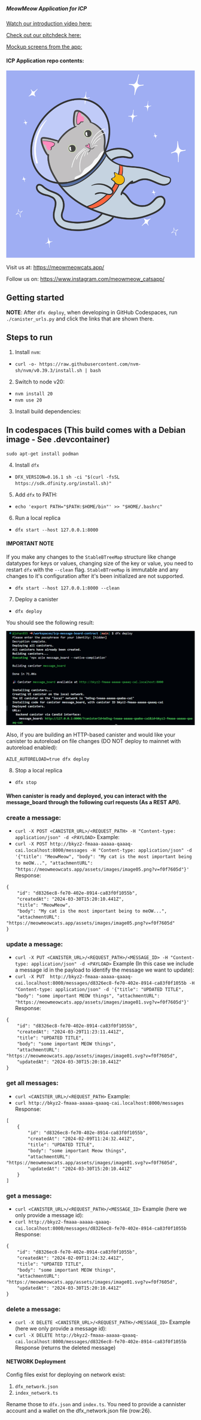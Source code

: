 ##### MeowMeow Application for ICP

[Watch our introduction video here:]("https://github.com/MeowMeowChat/ICP-Hackathon-challenge/blob/main/Meow_meow_pitch_video.mov")

[Check out our pitchdeck here:]("https://github.com/MeowMeowChat/ICP-Hackathon-challenge/blob/main/pitchdeck_2024.pdf")

[Mockup screens from the app:]("https://github.com/MeowMeowChat/ICP-Hackathon-challenge/blob/main/Mock-up_screens_.pdf")


#### ICP Application repo contents:

![alt text](image-2.png)

Visit us at: https://meowmeowcats.app/

Follow us on: https://www.instagram.com/meowmeow_catsapp/

## Getting started

**NOTE**: After `dfx deploy`, when developing in GitHub Codespaces, run `./canister_urls.py` and click the links that are shown there.

## Steps to run

1. Install `nvm`:
- `curl -o- https://raw.githubusercontent.com/nvm-sh/nvm/v0.39.3/install.sh | bash`

2. Switch to node v20:
- `nvm install 20`
- `nvm use 20`

3. Install build dependencies:
## In codespaces (This build comes with a Debian image - See .devcontainer)
```
sudo apt-get install podman
```

4. Install `dfx`
- `DFX_VERSION=0.16.1 sh -ci "$(curl -fsSL https://sdk.dfinity.org/install.sh)"`

5. Add `dfx` to PATH:
- `echo 'export PATH="$PATH:$HOME/bin"' >> "$HOME/.bashrc"`

6. Run a local replica
- `dfx start --host 127.0.0.1:8000`

#### IMPORTANT NOTE 
If you make any changes to the `StableBTreeMap` structure like change datatypes for keys or values, changing size of the key or value, you need to restart `dfx` with the `--clean` flag. `StableBTreeMap` is immutable and any changes to it's configuration after it's been initialized are not supported.
- `dfx start --host 127.0.0.1:8000 --clean`

7. Deploy a canister
- `dfx deploy`

You should see the following result:

![alt text](image.png)

Also, if you are building an HTTP-based canister and would like your canister to autoreload on file changes (DO NOT deploy to mainnet with autoreload enabled):
```
AZLE_AUTORELOAD=true dfx deploy
```

8. Stop a local replica
- `dfx stop`

#### When canister is ready and deployed, you can interact with the message_board through the following curl requests (As a REST API).

### create a message:
- `curl -X POST <CANISTER_URL>/<REQUEST_PATH> -H "Content-type: application/json" -d <PAYLOAD>`
Example: 
- `curl -X POST http://bkyz2-fmaaa-aaaaa-qaaaq-cai.localhost:8000/messages -H "Content-type: application/json" -d '{"title": "MeowMeow", "body": "My cat is the most important being to meOW...", "attachmentURL": "https://meowmeowcats.app/assets/images/image05.png?v=f0f7605d"}'`
Response:
```
{
    "id": "d8326ec8-fe70-402e-8914-ca83f0f1055b",
    "createdAt": "2024-03-30T15:20:10.441Z",
    "title": "MeowMeow",
    "body": "My cat is the most important being to meOW...",
    "attachmentURL": "https://meowmeowcats.app/assets/images/image05.png?v=f0f7605d"
}
```

### update a message:
- `curl -X PUT <CANISTER_URL>/<REQUEST_PATH>/<MESSAGE_ID> -H "Content-type: application/json" -d <PAYLOAD>`
Example (In this case we include a message id in the payload to identify the message we want to update): 
- `curl -X PUT  http://bkyz2-fmaaa-aaaaa-qaaaq-cai.localhost:8000/messages/d8326ec8-fe70-402e-8914-ca83f0f1055b -H "Content-type: application/json" -d '{"title": "UPDATED TITLE", "body": "some important MEOW things", "attachmentURL": "https://meowmeowcats.app/assets/images/image01.svg?v=f0f7605d"}'`
Response:
```
{
    "id": "d8326ec8-fe70-402e-8914-ca83f0f1055b",
    "createdAt": "2024-03-29T11:23:11.441Z",
    "title": "UPDATED TITLE",
    "body": "some important MEOW things",
    "attachmentURL": "https://meowmeowcats.app/assets/images/image01.svg?v=f0f7605d",
    "updatedAt": "2024-03-30T15:20:10.441Z"
}
```

### get all messages:
- `curl <CANISTER_URL>/<REQUEST_PATH>`
Example:
- `curl http://bkyz2-fmaaa-aaaaa-qaaaq-cai.localhost:8000/messages`
Response:
```
[
    {
        "id": "d8326ec8-fe70-402e-8914-ca83f0f1055b",
        "createdAt": "2024-02-09T11:24:32.441Z",
        "title": "UPDATED TITLE",
        "body": "some important Meow things",
        "attachmentURL": "https://meowmeowcats.app/assets/images/image01.svg?v=f0f7605d",
        "updatedAt": "2024-03-30T15:20:10.441Z"
    }
]
```

### get a message:
- `curl <CANISTER_URL>/<REQUEST_PATH>/<MESSAGE_ID>`
Example (here we only provide a message id):
- `curl http://bkyz2-fmaaa-aaaaa-qaaaq-cai.localhost:8000/messages/d8326ec8-fe70-402e-8914-ca83f0f1055b`
Response:
```
{
    "id": "d8326ec8-fe70-402e-8914-ca83f0f1055b",
    "createdAt": "2024-02-09T11:24:32.441Z",
    "title": "UPDATED TITLE",
    "body": "some important MEOW things",
    "attachmentURL": "https://meowmeowcats.app/assets/images/image01.svg?v=f0f7605d",
    "updatedAt": "2024-03-30T15:20:10.441Z"
}
```

### delete a message:
- `curl -X DELETE <CANISTER_URL>/<REQUEST_PATH>/<MESSAGE_ID>`
Example (here we only provide a message id):
- `curl -X DELETE http://bkyz2-fmaaa-aaaaa-qaaaq-cai.localhost:8000/messages/d8326ec8-fe70-402e-8914-ca83f0f1055b`
Response (returns the deleted message)

#### NETWORK Deployment
Config files exist for deploying on network exist:

1) `dfx_network.json`
2) `index_network.ts`

Rename those to `dfx.json` and `index.ts`.
You need to provide a cannister account and a wallet on the dfx_network.json file (row:26).